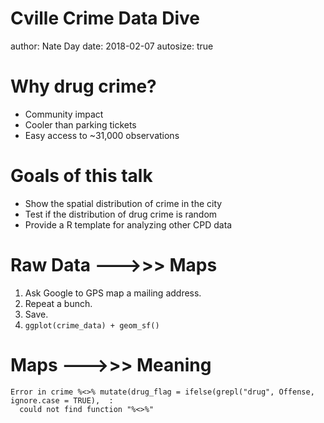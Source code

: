 Cville Crime Data Dive
========================================================
author: Nate Day
date: 2018-02-07
autosize: true

Why drug crime?
========================================================

- Community impact
- Cooler than parking tickets
- Easy access to ~31,000 observations

Goals of this talk
========================================================

- Show the spatial distribution of crime in the city
- Test if the distribution of drug crime is random
- Provide a R template for analyzing other CPD data


Raw Data --->>> Maps
========================================================

1. Ask Google to GPS map a mailing address.
2. Repeat a bunch.
3. Save.
4. `ggplot(crime_data) + geom_sf()`


Maps --->>> Meaning
========================================================





```
Error in crime %<>% mutate(drug_flag = ifelse(grepl("drug", Offense, ignore.case = TRUE),  : 
  could not find function "%<>%"
```
